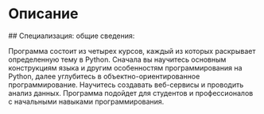# Описание

## Специализация: общие сведения:

Программа состоит из четырех курсов, каждый из которых раскрывает определенную тему в Python. Сначала вы научитесь основным конструкциям языка и другим особенностям программирования на Python, далее углубитесь в объектно-ориентированное программирование. Научитесь создавать веб-сервисы и проводить анализ данных. Программа подойдет для студентов и профессионалов с начальными навыками программирования.
